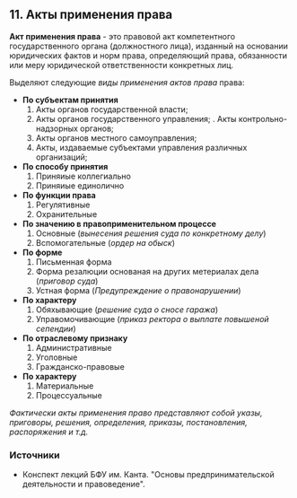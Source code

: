 ## 11. Акты применения права

**Акт применения права** - это правовой акт компетентного государственного органа (должностного лица), изданный на основании юридических фактов и норм права, определяющий права, обязанности или меру юридической ответственности конкретных лиц.

Выделяют следующие *виды применения актов права* права:

- **По субъектам принятия**
  1. Акты органов государственной власти;
  2. Акты органов государственного управления;
  	. Акты контрольно-надзорных	органов;
  4. Акты органов местного самоуправления;
  5. Акты, издаваемые субъектами управления различных организаций;
- **По способу принятия**
  1. Приняиые коллегиально
  2. Приняиые единолично
- **По функции права**
  1. Регулятивные
  2. Охранительные
- **По значению в правоприменительном процессе**
  1. Основные (*вынесения решения суда по конкретному делу*)
  2. Вспомогательные (*ордер на обыск*)
- **По форме**
  1. Письменная форма
  2. Форма резалюции основаная на других метериалах дела (*приговор суда*)
  3. Устная форма (*Предупреждение о правонарушении*)
- **По характеру**
  1. Обяхывающие (*решение суда о сносе гаража*)
  2. Управомочивающие (*приказ ректора о выплате повышеной сепендии*)
- **По отраслевому признаку**
  1. Административные
  2. Уголовные
  3. Гражданско-правовые
- **По характеру**
  1. Материальные
  2. Процессуальные

*Фактически акты применения право представляют собой указы, приговоры, решения, определения, приказы, постановления, распоряжения и т.д.*

### Источники

- Конспект лекций БФУ им. Канта. "Основы предпринимательской деятельности и правоведение".
